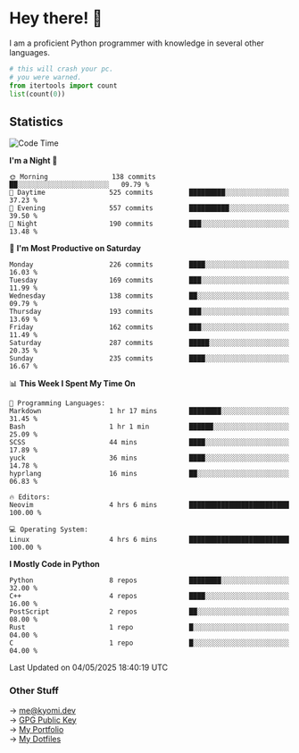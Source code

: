 # Hey there! 👋

I am a proficient Python programmer with knowledge in several other languages.

```py
# this will crash your pc.
# you were warned.
from itertools import count
list(count(0))
```

## Statistics
<!--START_SECTION:waka-->
![Code Time](http://img.shields.io/badge/Code%20Time-1%2C773%20hrs%2049%20mins-blue)

**I'm a Night 🦉** 

```text
🌞 Morning                138 commits         ██░░░░░░░░░░░░░░░░░░░░░░░   09.79 % 
🌆 Daytime                525 commits         █████████░░░░░░░░░░░░░░░░   37.23 % 
🌃 Evening                557 commits         ██████████░░░░░░░░░░░░░░░   39.50 % 
🌙 Night                  190 commits         ███░░░░░░░░░░░░░░░░░░░░░░   13.48 % 
```
📅 **I'm Most Productive on Saturday** 

```text
Monday                   226 commits         ████░░░░░░░░░░░░░░░░░░░░░   16.03 % 
Tuesday                  169 commits         ███░░░░░░░░░░░░░░░░░░░░░░   11.99 % 
Wednesday                138 commits         ██░░░░░░░░░░░░░░░░░░░░░░░   09.79 % 
Thursday                 193 commits         ███░░░░░░░░░░░░░░░░░░░░░░   13.69 % 
Friday                   162 commits         ███░░░░░░░░░░░░░░░░░░░░░░   11.49 % 
Saturday                 287 commits         █████░░░░░░░░░░░░░░░░░░░░   20.35 % 
Sunday                   235 commits         ████░░░░░░░░░░░░░░░░░░░░░   16.67 % 
```


📊 **This Week I Spent My Time On** 

```text
💬 Programming Languages: 
Markdown                 1 hr 17 mins        ████████░░░░░░░░░░░░░░░░░   31.45 % 
Bash                     1 hr 1 min          ██████░░░░░░░░░░░░░░░░░░░   25.09 % 
SCSS                     44 mins             ████░░░░░░░░░░░░░░░░░░░░░   17.89 % 
yuck                     36 mins             ████░░░░░░░░░░░░░░░░░░░░░   14.78 % 
hyprlang                 16 mins             ██░░░░░░░░░░░░░░░░░░░░░░░   06.83 % 

🔥 Editors: 
Neovim                   4 hrs 6 mins        █████████████████████████   100.00 % 

💻 Operating System: 
Linux                    4 hrs 6 mins        █████████████████████████   100.00 % 
```

**I Mostly Code in Python** 

```text
Python                   8 repos             ████████░░░░░░░░░░░░░░░░░   32.00 % 
C++                      4 repos             ████░░░░░░░░░░░░░░░░░░░░░   16.00 % 
PostScript               2 repos             ██░░░░░░░░░░░░░░░░░░░░░░░   08.00 % 
Rust                     1 repo              █░░░░░░░░░░░░░░░░░░░░░░░░   04.00 % 
C                        1 repo              █░░░░░░░░░░░░░░░░░░░░░░░░   04.00 % 
```




 Last Updated on 04/05/2025 18:40:19 UTC
<!--END_SECTION:waka-->

### Other Stuff

→ [me@kyomi.dev](mailto:me@kyomi.dev)\
→ [GPG Public Key](https://github.com/bitterteriyaki.gpg)\
→ [My Portfolio](https://kyomi.dev)\
→ [My Dotfiles](https://github.com/bitterteriyaki/dotfiles)
